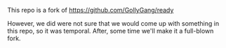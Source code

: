 This repo is a fork of https://github.com/GollyGang/ready

However, we did were not sure that we would come up with something in this repo, so it was temporal. After, some time we'll make it a full-blown fork.
